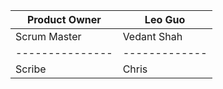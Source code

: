 | Product Owner | Leo Guo     |
|---------------|-------------|
| Scrum Master  | Vedant Shah |
|---------------|-------------|
| Scribe        | Chris       |

